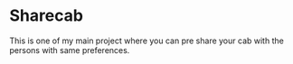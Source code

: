 # Sharecab
This is one of my main project where you can pre share your cab with the persons with same preferences.
